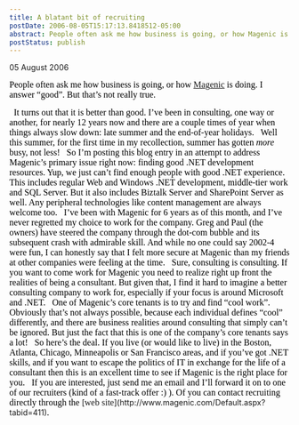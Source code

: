 ```yaml
---
title: A blatant bit of recruiting
postDate: 2006-08-05T15:17:13.8418512-05:00
abstract: People often ask me how business is going, or how Magenic is doing. I answer “good”. But that’s not really true. It turns out that it is a lot better than good, and Magenic needs to find some good .NET developers!
postStatus: publish
---
```

05 August 2006

<font face="Times New Roman" color="#000000" size="3">People often ask me how business is going, or how </font>[<font face="Times New Roman" size="3">Magenic</font>](http://www.magenic.com/)<font face="Times New Roman" color="#000000" size="3"> is doing. I answer “good”. But that’s not really true.</font>

<?xml:namespace prefix = o ns = "urn:schemas-microsoft-com:office:office" /><o:p><font face="Times New Roman" color="#000000" size="3">&nbsp;</font></o:p>

<font face="Times New Roman" color="#000000" size="3">It turns out that it is better than good. I’ve been in consulting, one way or another, for nearly 12 years now and there are a couple times of year when things always slow down: late summer and the end-of-year holidays.</font>

<o:p><font face="Times New Roman" color="#000000" size="3">&nbsp;</font></o:p>

<font face="Times New Roman" color="#000000" size="3">Well this summer, for the first time in my recollection, summer has gotten <i style="mso-bidi-font-style: normal">more</i> busy, not less!</font>

<o:p><font face="Times New Roman" color="#000000" size="3">&nbsp;</font></o:p>

<font face="Times New Roman" color="#000000" size="3">So I’m posting this blog entry in an attempt to address Magenic’s primary issue right now: finding good .NET development resources. Yup, we just can’t find enough people with good .NET experience. This includes regular Web and Windows .NET development, middle-tier work and SQL Server. But it also includes Biztalk Server and SharePoint Server as well. Any peripheral technologies like content management are always welcome too.</font>

<o:p><font face="Times New Roman" color="#000000" size="3">&nbsp;</font></o:p>

<font face="Times New Roman" color="#000000" size="3">I’ve been with Magenic for 6 years as of this month, and I’ve never regretted my choice to work for the company. Greg and Paul (the owners) have steered the company through the dot-com bubble and its subsequent crash with admirable skill. And while no one could say 2002-4 were fun, I can honestly say that I felt more secure at Magenic than my friends at other companies were feeling at the time.</font>

<o:p><font face="Times New Roman" color="#000000" size="3">&nbsp;</font></o:p>

<font face="Times New Roman" color="#000000" size="3">Sure, consulting is consulting. If you want to come work for Magenic you need to realize right up front the realities of being a consultant. But given that, I find it hard to imagine a better consulting company to work for, especially if your focus is around Microsoft and .NET. </font>

<o:p><font face="Times New Roman" color="#000000" size="3">&nbsp;</font></o:p>

<font face="Times New Roman" color="#000000" size="3">One of Magenic’s core tenants is to try and find “cool work”. Obviously that’s not always possible, because each individual defines “cool” differently, and there are business realities around consulting that simply can’t be ignored. But just the fact that this is one of the company’s core tenants says a lot!</font>

<o:p><font face="Times New Roman" color="#000000" size="3">&nbsp;</font></o:p>

<font face="Times New Roman" color="#000000" size="3">So here’s the deal. If you live (or would like to live) in the Boston, Atlanta, Chicago, Minneapolis or San Francisco areas, and if you’ve got .NET skills, and if you want to escape the politics of IT in exchange for the life of a consultant then this is an excellent time to see if Magenic is the right place for you.</font>

<o:p><font face="Times New Roman" color="#000000" size="3">&nbsp;</font></o:p>

<font face="Times New Roman" color="#000000" size="3">If you are interested, just send me an email and I’ll forward it on to one of our recruiters (kind of a fast-track offer :) ). Of you can contact recruiting directly through the </font>[<font face="Times New Roman" size="3">web site</font>](http://www.magenic.com/Default.aspx?tabid=411)<font face="Times New Roman" color="#000000" size="3">.</font>
